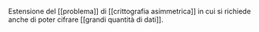 Estensione del [[problema]] di [[crittografia asimmetrica]] in cui si richiede anche di poter cifrare [[grandi quantità di dati]].